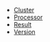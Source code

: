 - [Cluster](classes/cluster.md)
- [Processor](classes/processor.md)
- [Result](classes/result.md)
- [Version](classes/version.md)